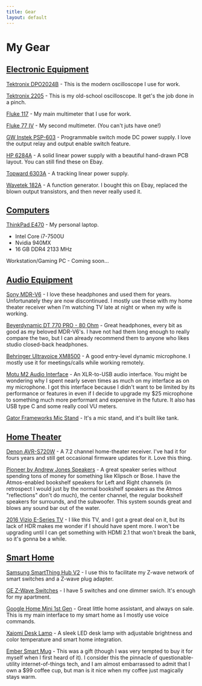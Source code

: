```yaml
---
title: Gear
layout: default
---
```

My Gear
==========

<ins>Electronic Equipment</ins>
-------------------------------
[Tektronix DPO2024B](https://www.tek.com/oscilloscope/mso2000-dpo2000) - This is the modern oscilloscope I use for work.  

[Tektronix 2205](https://www.tek.com/datasheet/2205-analog-oscilloscope) - This is my old-school oscilloscope. It get's the job done in a pinch.  

[Fluke 117](https://www.fluke.com/en-us/product/electrical-testing/digital-multimeters/fluke-117) - My main multimeter that I use for work.  

[Fluke 77 IV](https://www.fluke.com/en-us/product/electrical-testing/digital-multimeters/fluke-77-iv) - My second multimeter. (You can't juts have one!)  

[GW Instek PSP-603](https://www.gwinstek.com/en-GB/products/detail/PSP-Series) - Programmable switch mode DC power supply. I love the output relay and output enable switch feature.  

[HP 6284A](https://www.keysight.com/en/pd-6284A%3Aepsg%3Apro-pn-6284A/dc-power-supply?pm=PL&nid=-536900193.536898503&cc=BN&lc=eng) - A solid linear power supply with a beautiful hand-drawn PCB layout. You can still find these on Ebay.  

[Topward 6303A](https://www.topward.com.tw/ps.htm) - A tracking linear power supply.  

[Wavetek 182A](https://sites.fas.harvard.edu/~phys191r/Bench_Notes/A7/Wavetek182.pdf) - A function generator. I bought this on Ebay, replaced the blown output transistors, and then never really used it.  

<ins>Computers</ins>
--------------------

[ThinkPad E470](https://www.lenovo.com/us/en/laptops/thinkpad/thinkpad-e-series/ThinkPad-E470/p/22TP2TEE470) - My personal laptop.
  * Intel Core i7-7500U
  * Nvidia 940MX
  * 16 GB DDR4 2133 MHz  

Workstation/Gaming PC - Coming soon...

<ins>Audio Equipment</ins>
--------------------------
[Sony MDR-V6](https://en.wikipedia.org/wiki/Sony_MDR-V6) - I love these headphones and used them for years. Unfortunately they are now discontinued. I mostly use these with my home theater receiver when I'm watching TV late at night or when my wife is working.  

[Beyerdynamic DT 770 PRO - 80 Ohm](https://north-america.beyerdynamic.com/dt-770-pro.html) - Great headphones, every bit as good as my beloved MDR-V6's. I have not had them long enough to really compare the two, but I can already recommend them to anyone who likes studio closed-back headphones.  

[Behringer Ultravoice XM8500](https://www.behringer.com/product.html?modelCode=P0120) - A good entry-level dynamic microphone. I mostly use it for meetings/calls while working remotely.  

[Motu M2 Audio Interface](https://motu.com/en-us/products/m-series/m2/) - An XLR-to-USB audio interface. You might be wondering why I spent nearly seven times as much on my interface as on my microphone. I got this interface because I didn't want to be limited by its performance or features in even if I decide to upgrade my $25 microphone to something much more performant and expensive in the future. It also has USB type C and some really cool VU meters.  

[Gator Frameworks Mic Stand](https://www.gatorframeworks.com/products/telescoping-boom-podcast-bass-drum-and-amp-mic-stand-gfw-mic-0822/) - It's a mic stand, and it's built like tank.  

<ins>Home Theater</ins>
-----------------------
[Denon AVR-S720W](https://usa.denon.com/en-us/shop/denonna-receivers/avrs720w_d) - A 7.2 channel home-theater receiver. I've had it for fours years and still get occasional firmware updates for it. Love this thing.  

[Pioneer by Andrew Jones Speakers](https://www.amazon.com/dp/B008NCD2LG/ref=cm_sw_em_r_mt_dp_U_tNQ6Eb8KFRQ1Z) - A great speaker series without spending tons of money for something like Klipsch or Bose. I have the Atmos-enabled bookshelf speakers for Left and Right channels (in retrospect I would just by the normal bookshelf speakers as the Atmos "reflections" don't do much), the center channel, the regular bookshelf speakers for surrounds, and the subwoofer. This system sounds great and blows any sound bar out of the water.  

[2016 Vizio E-Series TV](https://www.cnet.com/reviews/vizio-smartcast-e50u-d2-review/) - I like this TV, and I got a great deal on it, but its lack of HDR makes me wonder if I should have spent more. I won't be upgrading until I can get something with HDMI 2.1 that won't break the bank, so it's gonna be a while.

<ins>Smart Home</ins>
-----------------------
[Samsung SmartThing Hub V2](https://www.samsung.com/us/smart-home/smartthings/hubs/samsung-smartthings-hub-f-hub-us-2/) - I use this to facilitate my Z-wave network of smart switches and a Z-wave plug adapter.  

[GE Z-Wave Switches](https://www.samsung.com/us/smart-home/smartthings/hubs/samsung-smartthings-hub-f-hub-us-2/) - I have 5 switches and one dimmer swich. It's enough for my apartment.  

[Google Home Mini 1st Gen](https://store.google.com/config/google_home_mini) - Great little home assistant, and always on sale. This is my main interface to my smart home as I mostly use voice commands.  

[Xaiomi Desk Lamp](https://www.mi.com/us/smartlamp) - A sleek LED desk lamp with adjustable brightness and color temperature and smart home integration.  

[Ember Smart Mug](https://ember.com/products/ember-mug-2) - This was a gift (though I was very tempted to buy it for myself when I first heard of it). I consider this the pinnacle of questionable-utility internet-of-things tech, and I am almost embarrassed to admit that I own a $99 coffee cup, but man is it nice when my coffee just magically stays warm.  
